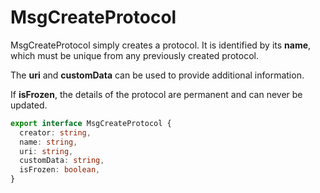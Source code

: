 # MsgCreateProtocol

MsgCreateProtocol simply creates a protocol. It is identified by its **name**, which must be unique from any previously created protocol.

The **uri** and **customData** can be used to provide additional information.&#x20;

If **isFrozen**, the details of the protocol are permanent and can never be updated.

```typescript
export interface MsgCreateProtocol {
  creator: string,
  name: string,
  uri: string,
  customData: string,
  isFrozen: boolean,
}
```
